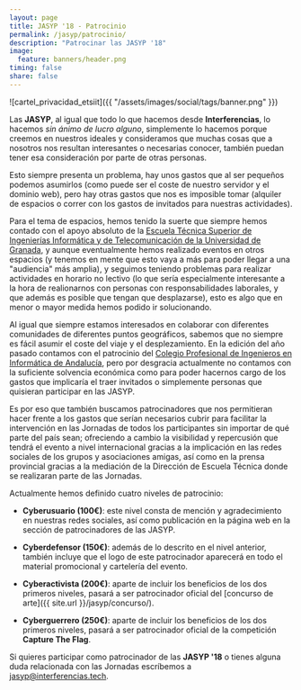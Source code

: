 ```yaml
---
layout: page
title: JASYP '18 - Patrocinio
permalink: /jasyp/patrocinio/
description: "Patrocinar las JASYP '18"
image:
  feature: banners/header.png
timing: false
share: false
---
```


![cartel_privacidad_etsiit]({{ "/assets/images/social/tags/banner.png" }})

Las **JASYP**, al igual que todo lo que hacemos desde **Interferencias**, lo hacemos *sin ánimo de lucro alguno*, simplemente lo hacemos porque creemos en nuestros ideales y consideramos que muchas cosas que a nosotros nos resultan interesantes o necesarias conocer, también puedan tener esa consideración por parte de otras personas.

Esto siempre presenta un problema, hay unos gastos que al ser pequeños podemos asumirlos (como puede ser el coste de nuestro servidor y el dominio web), pero hay otras gastos que nos es imposible tomar (alquiler de espacios o correr con los gastos de invitados para nuestras actividades).

Para el tema de espacios, hemos tenido la suerte que siempre hemos contado con el apoyo absoluto de la [Escuela Técnica Superior de Ingenierías Informática y de Telecomunicación de la Universidad de Granada](https://etsiit.ugr.es/), y aunque eventualmente hemos realizado eventos en otros espacios (y tenemos en mente que esto vaya a más para poder llegar a una "audiencia" más amplia), y seguimos teniendo problemas para realizar actividades en horario no lectivo (lo que sería especialmente interesante a la hora de realionarnos con personas con responsabilidades laborales, y que además es posible que tengan que desplazarse), esto es algo que en menor o mayor medida hemos podido ir solucionando.

Al igual que siempre estamos interesados en colaborar con diferentes comunidades de diferentes puntos geográficos, sabemos que no siempre es fácil asumir el coste del viaje y el desplezamiento. En la edición del año pasado contamos con el patrocinio del [Colegio Profesional de Ingenieros en Informática de Andalucía](http://cpiiand.es/), pero por desgracia actualmente no contamos con la suficiente solvencia económica como para poder hacernos cargo de los gastos que implicaría el traer invitados o simplemente personas que quisieran participar en las JASYP.

Es por eso que también buscamos patrocinadores que nos permitieran hacer frente a los gastos que serían necesarios cubrir para facilitar la intervención en las Jornadas de todos los participantes sin importar de qué parte del país sean; ofreciendo a cambio la visibilidad y repercusión que tendrá el evento a nivel internacional gracias a la implicación en las redes sociales de los grupos y asociaciones amigas, así como en la prensa provincial gracias a la mediación de la Dirección de Escuela Técnica donde se realizaran parte de las Jornadas.

Actualmente hemos definido cuatro niveles de patrocinio:

- **Cyberusuario (100€)**: este nivel consta de mención y agradecimiento en nuestras redes sociales, así como publicación en la página web en la sección de patrocinadores de las JASYP.

- **Cyberdefensor (150€)**: además de lo descrito en el nivel anterior, también incluye que el logo de este patrocinador aparecerá en todo el material promocional y cartelería del evento.

- **Cyberactivista (200€)**: aparte de incluir los beneficios de los dos primeros niveles, pasará a ser patrocinador oficial del [concurso de arte]({{ site.url }}/jasyp/concurso/).

- **Cyberguerrero (250€)**: aparte de incluir los beneficios de los dos primeros niveles, pasará a ser patrocinador oficial de la competición **Capture The Flag**.

Si quieres participar como patrocinador de las **JASYP '18** o tienes alguna duda relacionada con las Jornadas escríbemos a [jasyp@interferencias.tech](mailto:[jasyp@interferencias.tech]).
